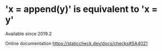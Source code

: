 # 'x = append(y)' is equivalent to 'x = y'

Available since
    2019.2

Online documentation
    https://staticcheck.dev/docs/checks#SA4021
